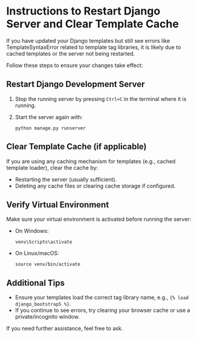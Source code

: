 # Instructions to Restart Django Server and Clear Template Cache

If you have updated your Django templates but still see errors like TemplateSyntaxError related to template tag libraries, it is likely due to cached templates or the server not being restarted.

Follow these steps to ensure your changes take effect:

## Restart Django Development Server

1. Stop the running server by pressing `Ctrl+C` in the terminal where it is running.
2. Start the server again with:

   ```
   python manage.py runserver
   ```

## Clear Template Cache (if applicable)

If you are using any caching mechanism for templates (e.g., cached template loader), clear the cache by:

- Restarting the server (usually sufficient).
- Deleting any cache files or clearing cache storage if configured.

## Verify Virtual Environment

Make sure your virtual environment is activated before running the server:

- On Windows:

  ```
  venv\Scripts\activate
  ```

- On Linux/macOS:

  ```
  source venv/bin/activate
  ```

## Additional Tips

- Ensure your templates load the correct tag library name, e.g., `{% load django_bootstrap5 %}`.
- If you continue to see errors, try clearing your browser cache or use a private/incognito window.

If you need further assistance, feel free to ask.
